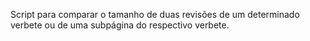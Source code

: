 Script para comparar o tamanho de duas revisões de um determinado verbete ou de uma subpágina do respectivo verbete.
